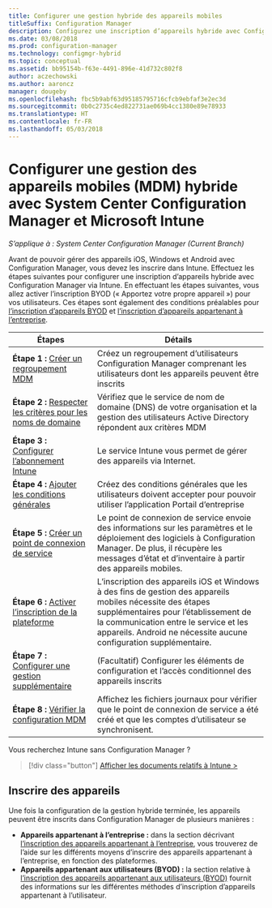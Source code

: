 ```yaml
---
title: Configurer une gestion hybride des appareils mobiles
titleSuffix: Configuration Manager
description: Configurez une inscription d’appareils hybride avec Configuration Manager et Intune.
ms.date: 03/08/2018
ms.prod: configuration-manager
ms.technology: configmgr-hybrid
ms.topic: conceptual
ms.assetid: bb95154b-f63e-4491-896e-41d732c802f8
author: aczechowski
ms.author: aaroncz
manager: dougeby
ms.openlocfilehash: fbc5b9abf63d95185795716cfcb9ebfaf3e2ec3d
ms.sourcegitcommit: 0b0c2735c4ed822731ae069b4cc1380e89e78933
ms.translationtype: HT
ms.contentlocale: fr-FR
ms.lasthandoff: 05/03/2018
---
```

# <a name="setup-hybrid-mobile-device-management-mdm-with-system-center-configuration-manager-and-microsoft-intune"></a>Configurer une gestion des appareils mobiles (MDM) hybride avec System Center Configuration Manager et Microsoft Intune

*S’applique à : System Center Configuration Manager (Current Branch)*


Avant de pouvoir gérer des appareils iOS, Windows et Android avec Configuration Manager, vous devez les inscrire dans Intune. Effectuez les étapes suivantes pour configurer une inscription d’appareils hybride avec Configuration Manager via Intune. En effectuant les étapes suivantes, vous allez activer l’inscription BYOD (« Apportez votre propre appareil ») pour vos utilisateurs. Ces étapes sont également des conditions préalables pour [l’inscription d’appareils BYOD](enroll-hybrid-ios-mac.md) et [l’inscription d’appareils appartenant à l’entreprise](enroll-company-owned-devices.md).

 |Étapes|Détails|  
 |-----------|-------------|  
 |**Étape 1 :** [Créer un regroupement MDM](create-mdm-collection.md)|Créez un regroupement d’utilisateurs Configuration Manager comprenant les utilisateurs dont les appareils peuvent être inscrits|  
 |**Étape 2 :** [Respecter les critères pour les noms de domaine](confirm-dns.md)|Vérifiez que le service de nom de domaine (DNS) de votre organisation et la gestion des utilisateurs Active Directory répondent aux critères MDM|
 |**Étape 3 :** [Configurer l’abonnement Intune](configure-intune-subscription.md)|Le service Intune vous permet de gérer des appareils via Internet.|  
 |**Étape 4 :** [Ajouter les conditions générales](terms-and-conditions.md)| Créez des conditions générales que les utilisateurs doivent accepter pour pouvoir utiliser l’application Portail d’entreprise|
 |**Étape 5 :** [Créer un point de connexion de service](create-service-connection-point.md)|Le point de connexion de service envoie des informations sur les paramètres et le déploiement des logiciels à Configuration Manager. De plus, il récupère les messages d’état et d’inventaire à partir des appareils mobiles. |  
 |**Étape 6 :** [Activer l’inscription de la plateforme](enable-platform-enrollment.md)|L’inscription des appareils iOS et Windows à des fins de gestion des appareils mobiles nécessite des étapes supplémentaires pour l’établissement de la communication entre le service et les appareils. Android ne nécessite aucune configuration supplémentaire.|  
 |**Étape 7 :** [Configurer une gestion supplémentaire](set-up-additional-management.md)|(Facultatif) Configurer les éléments de configuration et l’accès conditionnel des appareils inscrits|
 |**Étape 8 :** [Vérifier la configuration MDM](verify-mdm-configuration.md)|Affichez les fichiers journaux pour vérifier que le point de connexion de service a été créé et que les comptes d’utilisateur se synchronisent.|

Vous recherchez Intune sans Configuration Manager ?
> [!div class="button"]
[Afficher les documents relatifs à Intune >](https://docs.microsoft.com/intune/deploy-use/enroll-devices-in-microsoft-intune)


## <a name="enroll-devices"></a>Inscrire des appareils
Une fois la configuration de la gestion hybride terminée, les appareils peuvent être inscrits dans Configuration Manager de plusieurs manières :
- **Appareils appartenant à l’entreprise :** dans la section décrivant [l’inscription des appareils appartenant à l’entreprise](enroll-company-owned-devices.md), vous trouverez de l’aide sur les différents moyens d’inscrire des appareils appartenant à l’entreprise, en fonction des plateformes.
- **Appareils appartenant aux utilisateurs (BYOD) :** la section relative à [l’inscription des appareils appartenant aux utilisateurs (BYOD)](enroll-hybrid-ios-mac.md) fournit des informations sur les différentes méthodes d’inscription d’appareils appartenant à l’utilisateur.
